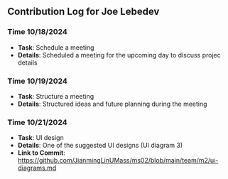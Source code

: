 ## Contribution Log for Joe Lebedev

### Time 10/18/2024
- **Task**: Schedule a meeting
- **Details**: Scheduled a meeting for the upcoming day to discuss projec details

### Time 10/19/2024
- **Task**: Structure a meeting
- **Details**: Structured ideas and future planning during the meeting

### Time 10/21/2024
- **Task**: UI design 
- **Details**: One of the suggested UI designs (UI diagram 3)
- **Link to Commit**: https://github.com/JianmingLinUMass/ms02/blob/main/team/m2/ui-diagrams.md
